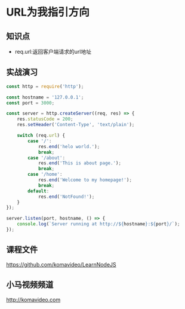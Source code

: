 URL为我指引方向
==============

## 知识点

* req.url:返回客户端请求的url地址

## 实战演习

~~~javascript
const http = require('http');

const hostname = '127.0.0.1';
const port = 3000;

const server = http.createServer((req, res) => {
    res.statusCode = 200;
    res.setHeader('Content-Type', 'text/plain');

    switch (req.url) {
        case '/':
            res.end('helo world.');
            break;
        case '/about':
            res.end('This is about page.');
            break;
        case '/home':
            res.end('Welcome to my homepage!');
            break;
        default:
            res.end('NotFound!');
    }
});

server.listen(port, hostname, () => {
    console.log(`Server running at http://${hostname}:${port}/`);
});
~~~

## 课程文件

https://github.com/komavideo/LearnNodeJS

## 小马视频频道

http://komavideo.com
